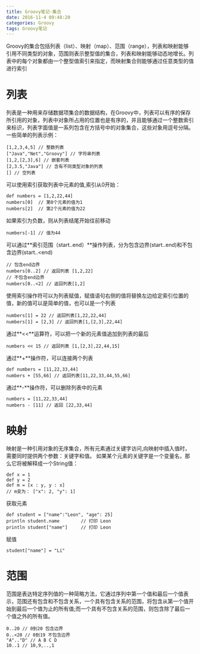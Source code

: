 ```yaml
---
title: Groovy笔记-集合
date: 2016-11-4 09:48:20
categories: Groovy
tags: Groovy笔记
---
```

Groovy的集合包括列表（list）、映射（map）、范围（range），列表和映射能够引用不同类型的对象，范围则表示整型值的集合，列表和映射能够动态地增长。列表中的每个对象都由一个整型值索引来指定，而映射集合则能够通过任意类型的值进行索引
<!-- more -->
# 列表
列表是一种用来存储数据项集合的数据结构，在Groovy中，列表可以有序的保存所引用的对象，列表中对象所占用的位置也是有序的，并且能够通过一个整数索引来标识，列表字面值是一系列包含在方括号中的对象集合，这些对象用逗号分隔。
一些简单的列表示例：

	[1,2,3,4,5] // 整数列表
    ["Java","Net","Groovy"] // 字符串列表
    [1,2,[2,3],6] // 嵌套列表
    [2,3.5,"Java"] // 含有不同类型对象的列表
    [] // 空列表

可以使用索引获取列表中元素的值,索引从0开始：

	def numbers = [1,2,22,44]
    numbers[0]	// 第0个元素的值为1
    numbers[2]	// 第2个元素的值为22

如果索引为负数，则从列表结尾开始往前移动

	numbers[-1] // 值为44

可以通过**索引范围（start..end）**操作列表，分为包含边界(start..end)和不包含边界(start..\<end)

    // 包含end边界
	numbers[0..2] // 返回列表 [1,2,22]
    // 不包含end边界
    numbers[0..<2] // 返回列表[1,2]

使用索引操作符可以为列表赋值，赋值语句右侧的值将替换左边给定索引位置的值，新的值可以是简单的值，也可以是一个列表

	numbers[1] = 22 // 返回列表[1,22,22,44]
    numbers[1] = [2,3] // 返回列表[1,[2,3],22,44]

通过**<<**运算符，可以把一个新的元素值追加到列表的最后

	numbers << 15 // 返回列表 [1,[2,3],22,44,15]

通过**+**操作符，可以连接两个列表

	def numbers = [11,22,33,44]
    numbers + [55,66] // 返回列表[11,22,33,44,55,66]

通过**-**操作符，可以删除列表中的元素

	numbers = [11,22,33,44]
    numbers - [11] // 返回 [22,33,44]

# 映射
映射是一种引用对象的无序集合，所有元素通过关键字访问,向映射中插入值时，需要同时提供两个参数：关键字和值。
如果某个元素的关键字是一个变量名，那么它将被解释成一个String值：

	def x = 1
    def y = 2
    def m = [x : y, y : x]
    // m变为： ["x": 2, "y": 1]

获取元素

    def student = ["name":"Leon", "age": 25]
    println student.name 		// 打印 Leon
    println student["name"]		// 打印 Leon

赋值

	student["name"] = "Li"

# 范围
范围是表达特定序列值的一种简略方法，它通过序列中第一个值和最后一个值表示，范围还有包含和不包含关系，一个具有包含关系的范围，将包含从第一个值开始到最后一个值为止的所有值;而一个具有不包含关系的范围，则包含除了最后一个值之外的所有值。

	0..20 // 0到20 包含边界
	0..<20 // 0到19 不包含边界
	"A".."D" // A B C D
    10..1 // 10,9,..,1































